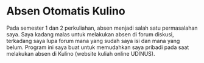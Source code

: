 # Absen Otomatis Kulino
Pada semester 1 dan 2 perkuliahan, absen menjadi salah satu permasalahan saya. Saya kadang malas untuk melakukan absen di forum diskusi, terkadang saya lupa forum mana yang sudah saya isi dan mana yang belum. Program ini saya buat untuk memudahkan saya pribadi pada saat melakukan absen di Kulino (website kuliah online UDINUS).
